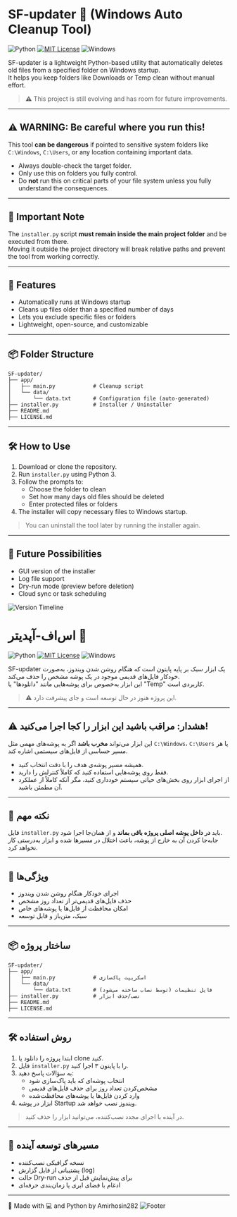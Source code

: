 # SF-updater 🧹 (Windows Auto Cleanup Tool)

![Python](https://img.shields.io/badge/Python-3.8%2B-blue)
<a href= https://github.com/Amirhosin282/SFupdater/blob/master/LICENSE.md><img src="https://img.shields.io/badge/License-MIT-yellow.svg" alt="MIT License"></a>
![Windows](https://img.shields.io/badge/Windows-CLI-lightgrey)

SF-updater is a lightweight Python-based utility that automatically deletes old files from a specified folder on Windows startup.  
It helps you keep folders like Downloads or Temp clean without manual effort.

> ⚠️ This project is still evolving and has room for future improvements.

---

## ⚠️ WARNING: Be careful where you run this!

This tool **can be dangerous** if pointed to sensitive system folders like `C:\Windows`, `C:\Users`, or any location containing important data.

- Always double-check the target folder.
- Only use this on folders you fully control.
- Do **not** run this on critical parts of your file system unless you fully understand the consequences.

---

## 📁 Important Note

The `installer.py` script **must remain inside the main project folder** and be executed from there.  
Moving it outside the project directory will break relative paths and prevent the tool from working correctly.

---

## 🚀 Features

- Automatically runs at Windows startup  
- Cleans up files older than a specified number of days  
- Lets you exclude specific files or folders  
- Lightweight, open-source, and customizable

---

## 📦 Folder Structure


```
SF-updater/
├── app/
│   ├── main.py            # Cleanup script
│   └── data/
│       └── data.txt       # Configuration file (auto-generated)
├── installer.py           # Installer / Uninstaller
├── README.md
├── LICENSE.md
```


---

## 🛠 How to Use

1. Download or clone the repository.
2. Run `installer.py` using Python 3.
3. Follow the prompts to:
   - Choose the folder to clean
   - Set how many days old files should be deleted
   - Enter protected files or folders
4. The installer will copy necessary files to Windows startup.

> You can uninstall the tool later by running the installer again.

---

## 🧠 Future Possibilities

- GUI version of the installer  
- Log file support  
- Dry-run mode (preview before deletion)  
- Cloud sync or task scheduling

![Version Timeline](https://capsule-render.vercel.app/api?type=rect&color=gradient&height=5&section=footer)

# اس‌اف‌-آپدیتر 🧹 

![Python](https://img.shields.io/badge/Python-3.8%2B-blue)
<a href= https://github.com/Amirhosin282/SFupdater/blob/master/LICENSE.md><img src="https://img.shields.io/badge/License-MIT-yellow.svg" alt="MIT License"></a>
![Windows](https://img.shields.io/badge/Windows-CLI-lightgrey)

SF-updater یک ابزار سبک بر پایه پایتون است که هنگام روشن شدن ویندوز، به‌صورت خودکار فایل‌های قدیمی موجود در یک پوشه مشخص را حذف می‌کند.  
این ابزار به‌خصوص برای پوشه‌هایی مانند "دانلودها" یا "Temp" کاربردی است.

> ⚠️ این پروژه هنوز در حال توسعه است و جای پیشرفت دارد.

---

## ⚠️ هشدار: مراقب باشید این ابزار را کجا اجرا می‌کنید!

این ابزار می‌تواند **مخرب باشد** اگر به پوشه‌های مهمی مثل `C:\Windows`، `C:\Users` یا هر مسیر حساسی از فایل‌های سیستمی اشاره کند.

- همیشه مسیر پوشه‌ی هدف را با دقت انتخاب کنید.  
- فقط روی پوشه‌هایی استفاده کنید که کاملاً کنترلش را دارید.  
- از اجرای ابزار روی بخش‌های حیاتی سیستم خودداری کنید، مگر آنکه کاملاً از عملکرد آن مطمئن باشید.

---

## 📁 نکته مهم

فایل `installer.py` باید **در داخل پوشه اصلی پروژه باقی بماند** و از همان‌جا اجرا شود.  
جابه‌جا کردن آن به خارج از پوشه، باعث اختلال در مسیرها شده و ابزار به‌درستی کار نخواهد کرد.

---

## 🚀 ویژگی‌ها

- اجرای خودکار هنگام روشن شدن ویندوز  
- حذف فایل‌های قدیمی‌تر از تعداد روز مشخص  
- امکان محافظت از فایل‌ها یا پوشه‌های خاص  
- سبک، متن‌باز و قابل توسعه

---

## 📦 ساختار پروژه


```
SF-updater/
├── app/
│   ├── main.py            # اسکریپت پاک‌سازی
│   └── data/
│       └── data.txt       # فایل تنظیمات (توسط نصاب ساخته می‌شود)
├── installer.py           # نصب/حذف ابزار
├── README.md
├── LICENSE.md
```
---

## 🛠 روش استفاده

1. ابتدا پروژه را دانلود یا clone کنید.  
2. فایل `installer.py` را با پایتون ۳ اجرا کنید.  
3. به سؤالات پاسخ دهید:
   - انتخاب پوشه‌ای که باید پاک‌سازی شود  
   - مشخص‌کردن تعداد روز برای حذف فایل‌های قدیمی  
   - وارد کردن فایل‌ها یا پوشه‌های محافظت‌شده  
4. ابزار در پوشه Startup ویندوز نصب خواهد شد.

> در آینده با اجرای مجدد نصب‌کننده، می‌توانید ابزار را حذف کنید.

---

## 🧠 مسیرهای توسعه آینده

- نسخه گرافیکی نصب‌کننده  
- پشتیبانی از فایل گزارش (log)  
- حالت Dry-run برای پیش‌نمایش قبل از حذف  
- ادغام با فضای ابری یا زمان‌بندی حرفه‌ای

---

🎉 Made with 💻 and Python by Amirhosin282
![Footer](https://capsule-render.vercel.app/api?type=waving&color=gradient&height=80&section=footer&fontSize=30)
